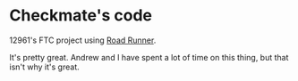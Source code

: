 # Checkmate's code

12961's FTC project using [Road Runner](https://github.com/acmerobotics/road-runner).

It's pretty great. Andrew and I have spent a lot of time on this thing, but that isn't why it's great.
